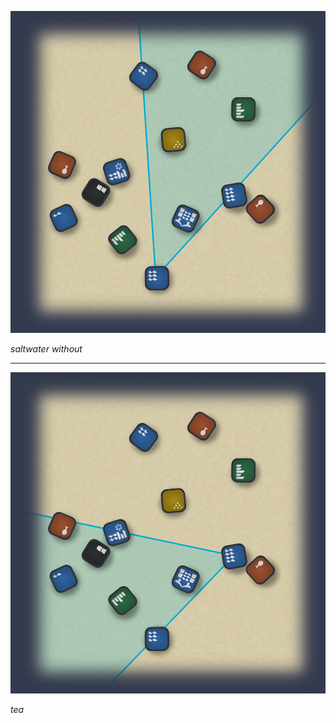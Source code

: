 ![Third Bend|500](/content/media/world/oracle/thirdbend.png)

_saltwater without_

---

![Fourth Bend|500](/content/media/world/oracle/fourthbend.png)

_tea_


